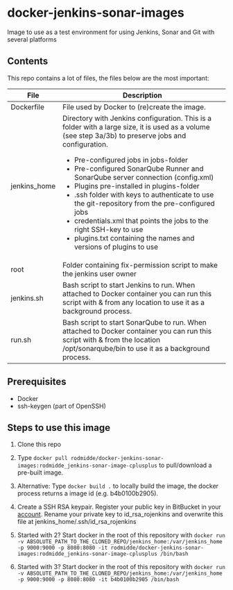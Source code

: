 # docker-jenkins-sonar-images
Image to use as a test environment for using Jenkins, Sonar and Git with several platforms

## Contents

This repo contains a lot of files, the files below are the most important:

| File         | Description                                                                                                                                                                                                                                                                                                                                                                                                                            |
|--------------|----------------------------------------------------------------------------------------------------------------------------------------------------------------------------------------------------------------------------------------------------------------------------------------------------------------------------------------------------------------------------------------------------------------------------------------|
| Dockerfile   | File used by Docker to (re)create the image.                                                                                                                                                                                                                                                                                                                                                                                           |
| jenkins_home | Directory with Jenkins configuration. This is a folder with a large size, it is used as a volume (see step 3a/3b) to preserve jobs and configuration. <br> <ul><li> Pre-configured jobs in jobs-folder </li><li> Pre-configured SonarQube Runner and SonarQube server connection (config.xml) </li><li> Plugins pre-installed in plugins-folder </li><li> .ssh folder with keys to authenticate to use the git-repository from the pre-configured jobs </li><li> credentials.xml that points the jobs to the right SSH-key to use </li><li> plugins.txt containing the names and versions of plugins to use </ul> |
| root         | Folder containing fix-permission script to make the jenkins user owner                                                                                                                                                                                                                                                                                                                                                                 |
| jenkins.sh   | Bash script to start Jenkins to run. When attached to Docker container you can run this script with & from any location to use it as a background process.                                                                                                                                                                                                                                                                             |
| run.sh       | Bash script to start SonarQube to run. When attached to Docker container you can run this script with & from the location /opt/sonarqube/bin to use it as a background process.                                                                                                                                                                                                                                                        |

## Prerequisites

* Docker
* ssh-keygen (part of OpenSSH)

## Steps to use this image
1. Clone this repo

2. Type ```docker pull rodmidde/docker-jenkins-sonar-images:rodmidde_jenkins-sonar-image-cplusplus``` to pull/download a pre-built image.

3. Alternative: Type ```docker build .``` to locally build the image, the docker process returns a image id (e.g. b4b0100b2905).

4. Create a SSH RSA keypair. Register your public key in BitBucket in your [account](https://git.icaprojecten.nl/stash/plugins/servlet/ssh/account/keys). Rename your private key to id_rsa_rojenkins and overwrite this file at jenkins_home/.ssh/id_rsa_rojenkins

4. Started with 2? Start docker in the root of this repository with ```docker run -v ABSOLUTE_PATH_TO_THE_CLONED_REPO/jenkins_home:/var/jenkins_home -p 9000:9000 -p 8080:8080 -it rodmidde/docker-jenkins-sonar-images:rodmidde_jenkins-sonar-image-cplusplus /bin/bash``` 

5. Started with 3? Start docker in the root of this repository with ```docker run -v ABSOLUTE_PATH_TO_THE_CLONED_REPO/jenkins_home:/var/jenkins_home -p 9000:9000 -p 8080:8080 -it b4b0100b2905 /bin/bash```
